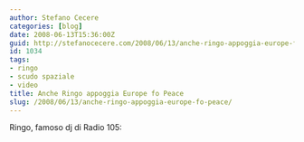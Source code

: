 ```yaml
---
author: Stefano Cecere
categories: [blog]
date: 2008-06-13T15:36:00Z
guid: http://stefanocecere.com/2008/06/13/anche-ringo-appoggia-europe-fo-peace/
id: 1034
tags:
- ringo
- scudo spaziale
- video
title: Anche Ringo appoggia Europe fo Peace
slug: /2008/06/13/anche-ringo-appoggia-europe-fo-peace/
---
```


Ringo, famoso dj di Radio 105: